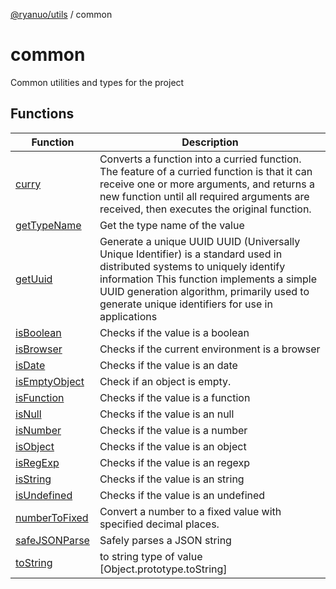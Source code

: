 [@ryanuo/utils](../index.md) / common

# common

Common utilities and types for the project

## Functions

| Function | Description |
| ------ | ------ |
| [curry](functions/curry.md) | Converts a function into a curried function. The feature of a curried function is that it can receive one or more arguments, and returns a new function until all required arguments are received, then executes the original function. |
| [getTypeName](functions/getTypeName.md) | Get the type name of the value |
| [getUuid](functions/getUuid.md) | Generate a unique UUID UUID (Universally Unique Identifier) is a standard used in distributed systems to uniquely identify information This function implements a simple UUID generation algorithm, primarily used to generate unique identifiers for use in applications |
| [isBoolean](functions/isBoolean.md) | Checks if the value is a boolean |
| [isBrowser](functions/isBrowser.md) | Checks if the current environment is a browser |
| [isDate](functions/isDate.md) | Checks if the value is an date |
| [isEmptyObject](functions/isEmptyObject.md) | Check if an object is empty. |
| [isFunction](functions/isFunction.md) | Checks if the value is a function |
| [isNull](functions/isNull.md) | Checks if the value is an null |
| [isNumber](functions/isNumber.md) | Checks if the value is a number |
| [isObject](functions/isObject.md) | Checks if the value is an object |
| [isRegExp](functions/isRegExp.md) | Checks if the value is an regexp |
| [isString](functions/isString.md) | Checks if the value is an string |
| [isUndefined](functions/isUndefined.md) | Checks if the value is an undefined |
| [numberToFixed](functions/numberToFixed.md) | Convert a number to a fixed value with specified decimal places. |
| [safeJSONParse](functions/safeJSONParse.md) | Safely parses a JSON string |
| [toString](functions/toString.md) | to string type of value [Object.prototype.toString] |
